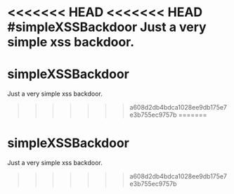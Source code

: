 <<<<<<< HEAD
<<<<<<< HEAD
#simpleXSSBackdoor
Just a very simple xss backdoor.
=======
# simpleXSSBackdoor
Just a very simple xss backdoor.
>>>>>>> a608d2db4bdca1028ee9db175e7e3b755ec9757b
=======
# simpleXSSBackdoor
Just a very simple xss backdoor.
>>>>>>> a608d2db4bdca1028ee9db175e7e3b755ec9757b
